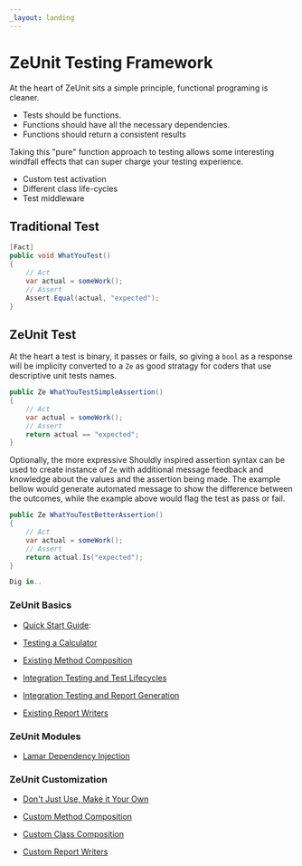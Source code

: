 ```yaml
---
_layout: landing
---
```


# ZeUnit Testing Framework

At the heart of ZeUnit sits a simple principle, functional programing is cleaner.  
- Tests should be functions.
- Functions should have all the necessary dependencies.
- Functions should return a consistent results

Taking this "pure" function approach to testing allows some interesting windfall effects that can super charge your testing experience.

- Custom test activation
- Different class life-cycles
- Test middleware

## Traditional Test

```csharp
[Fact]
public void WhatYouTest()
{
    // Act
    var actual = someWork();
    // Assert
    Assert.Equal(actual, "expected");
}
```

## ZeUnit Test

At the heart a test is binary, it passes or fails, so giving a `bool` as a response will be implicity converted to a `Ze` as good stratagy for coders that use descriptive unit tests names.

```csharp
public Ze WhatYouTestSimpleAssertion()
{
    // Act
    var actual = someWork();
    // Assert
    return actual == "expected";
}
```

Optionally, the more expressive Shouldly inspired assertion syntax can be used to create instance of `Ze` with additional message feedback and knowledge about the values and the assertion being made.  The example bellow would generate automated message to show the difference between the outcomes, while the example above would flag the test as pass or fail.

```csharp
public Ze WhatYouTestBetterAssertion()
{
    // Act
    var actual = someWork();
    // Assert
    return actual.Is("expected");
}

Dig in..

```
### ZeUnit Basics
* [Quick Start Guide](https://bitcobblers.github.io/ZeUnit/docs/Quick-Start-Guide.html):

* [Testing a Calculator](https://bitcobblers.github.io/ZeUnit/docs/Testing-A-Calculator.html)
* [Existing Method Composition](https://bitcobblers.github.io/ZeUnit/docs/Existing-Method-Composition.html)

* [Integration Testing and Test Lifecycles](https://bitcobblers.github.io/ZeUnit/docs/Integration-Testing-and-Test-Lifecycles.html)
* [Integration Testing and Report Generation](https://bitcobblers.github.io/ZeUnit/docs/Integration-Testing-and-Report-Generation.html)
* [Existing Report Writers](https://bitcobblers.github.io/ZeUnit/docs/Existing-Report-Writers.html)

### ZeUnit Modules
* [Lamar Dependency Injection](https://bitcobblers.github.io/ZeUnit/docs/Lamar-Dependency-Injection.html)

### ZeUnit Customization 
* [Don't Just Use, Make it Your Own](https://bitcobblers.github.io/ZeUnit/docs/Dont-Just-Use-Make-it-Your-Own.html)

* [Custom Method Composition](https://bitcobblers.github.io/ZeUnit/docs/Custom-Method-Composition.html)
* [Custom Class Composition](https://bitcobblers.github.io/ZeUnit/docs/Custom-Class-Composition.html)
* [Custom Report Writers](https://bitcobblers.github.io/ZeUnit/docs/Custom-Report-Writers.html)
